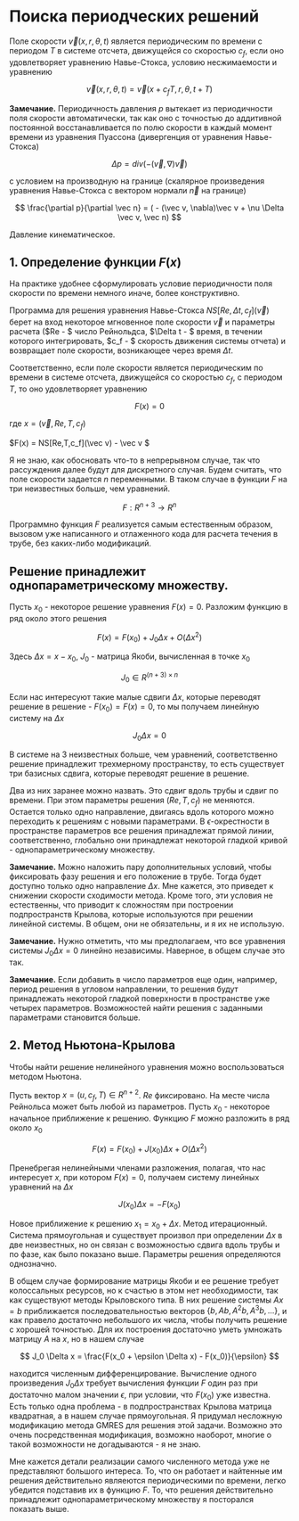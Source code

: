 
# Поиска периодческих решений

Поле скорости $\vec v (x,r,\theta,t)$ является периодическим по времени с периодом $T$ в системе отсчета, движущейся со скоростью $c_f$, если оно удовлетворяет уравнению Навье-Стокса, условию несжимаемости и уравнению

$$ \vec v(x,r,\theta,t) = \vec v(x+c_f T,r,\theta,t+T) $$

**Замечание.** Периодичность давления $p$ вытекает из периодичности поля скорости автоматически, так как оно с точностью до аддитивной постоянной восстанавливается по полю скорости в каждый момент времени из уравнения Пуассона (дивергенция от уравнения Навье-Стокса)

$$ \Delta p = div(- (\vec v, \nabla) \vec v)$$

с условием на производную на границе (скалярное произведения уравнения Навье-Стокса с вектором нормали $\vec n$ на границе)

$$ \frac{\partial p}{\partial \vec n} = ( - (\vec v, \nabla)\vec v + \nu \Delta \vec v, \vec n) $$

Давление кинематическое. 

## 1. Определение функции $F(x)$

На практике удобнее сформулировать условие периодичности поля скорости по времени немного иначе, более конструктивно. 

Программа для решения уравнения Навье-Стокса $NS[Re,\Delta t,c_f](\vec v)$ берет на вход некоторое мгновенное поле скорости $\vec v$ и параметры расчета ($Re - $ число Рейнольдса, $\Delta t - $ время, в течении которого интегрировать, $c_f - $ скорость движения системы отчета) и возвращает поле скорости, возникающее через время $\Delta t$.

Соответственно, если поле скорости является периодическим по времени в системе отсчета, движущейся со скоростью $c_f$, с периодом $T$, то оно удовлетворяет уравнению 

$$
F(x) = 0
$$

где $x = (\vec v, Re, T, c_f)$

$F(x) = NS[Re,T,c_f](\vec v) - \vec v $

Я не знаю, как обосновать что-то в непрерывном случае, так что рассуждения далее будут для дискретного случая. Будем считать, что поле скорости задается $n$ переменными. В таком случае в функции $F$ на три неизвестных больше, чем уравнений. 

$$
F: R^{n+3} \to R^n
$$

Программно функция $F$ реализуется самым естественным образом, вызовом уже написанного и отлаженного кода для расчета течения в трубе, без каких-либо модификаций. 

## Решение принадлежит однопараметрическому множеству. 

Пусть $x_0$ - некоторое решение уравнения $F(x) = 0$. Разложим функцию в ряд около этого решения

$$ F(x) = F(x_0) + J_0 \Delta x + O(\Delta x^2) $$

Здесь $\Delta x = x - x_0$, $J_0$ - матрица Якоби, вычисленная в точке $x_0$ 

$$ J_0 \in R^{(n+3) \times n} $$

Если нас интересуют такие малые сдвиги $\Delta x$, которые переводят решение в решение - $F(x_0) = F(x) = 0$, то мы получаем линейную систему на $\Delta x$

$$ J_0 \Delta x = 0 $$

В системе на 3 неизвестных больше, чем уравнений, соответственно решение принадлежит трехмерному пространству, то есть существует три базисных сдвига, которые переводят решение в решение. 

Два из них заранее можно назвать. Это сдвиг вдоль трубы и сдвиг по времени. При этом параметры решения $(Re,T,c_f)$ не меняются. Остается только одно направление, двигаясь вдоль которого можно переходить к решениям с новыми параметрами. В $\epsilon$-окрестности в пространстве параметров все решения принадлежат прямой линии, соответственно, глобально они принадлежат некоторой гладкой кривой - однопараметрическому множеству.

**Замечание.** Можно наложить пару дополнительных условий, чтобы фиксировать фазу решения и его положение в трубе. Тогда будет доступно только одно направление $\Delta x$. Мне кажется, это приведет к снижении скорости сходимости метода. Кроме того, эти условия не естественны, что приводит к сложностям при построении подпространств Крылова, которые используются при решении линейной системы. В общем, они не обязательны, и я их не использую. 

**Замечание.** Нужно отметить, что мы предполагаем, что все уравнения системы $J_0 \Delta x = 0$ линейно независимы. Наверное, в общем случае это так.

**Замечание.** Если добавить в число параметров еще один, например, период решения в угловом направлении, то решения будут принадлежать некоторой гладкой поверхности в пространстве уже четырех параметров. Возможностей найти решения с заданными параметрами становится больше. 

## 2. Метод Ньютона-Крылова

Чтобы найти решение нелинейного уравнения можно воспользоваться методом Ньютона. 

Пусть вектор $x = (u,c_f,T) \in R^{n+2}$. $Re$ фиксировано. На месте числа Рейнольса может быть любой из параметров. Пусть $x_0$ - некоторое начальное приближение к решению. Функцию $F$ можно разложить в ряд около $x_0$

$$
F(x) = F(x_0) + J(x_0)\Delta x + O(\Delta x ^ 2)
$$


Пренебрегая нелинейными членами разложения, полагая, что нас интересует $x$, при котором $F(x) = 0$, получаем систему линейных уравнений на $\Delta x$

$$
J(x_0)\Delta x = - F(x_0)
$$

Новое приближение к решению $x_1 = x_0 + \Delta x$. Метод итерационный. Система прямоугольная и существует произвол при определении $\Delta x$ в две неизвестных, но он связан с возможностью сдвига вдоль трубы и по фазе, как было показано выше. Параметры решения определяются однозначно. 

В общем случае формирование матрицы Якоби и ее решение требует колоссальных ресурсов, но к счастью в этом нет необходимости, так как существуют методы Крыловского типа. В них решение системы $Ax=b$ приближается последовательностью векторов $\{b,Ab,A^2b,A^3b,...\}$, и как правело достаточно небольшого их числа, чтобы получить решение с хорошей точностью. Для их построения достаточно уметь умножать матрицу $A$ на $x$, но в нашем случае 

$$ J_0 \Delta x = \frac{F(x_0 + \epsilon \Delta x) - F(x_0)}{\epsilon} $$

находится численным дифференцирование. Вычисление одного произведения $J_0 \Delta x$ требует вычисления функции $F$ один раз при достаточно малом значении $\epsilon$, при условии, что $F(x_0)$ уже известна. Есть только одна проблема - в подпространствах Крылова матрица квадратная, а в нашем случае прямоугольная. Я придумал несложную модификацию метода GMRES для решения этой задачи. Возможно это очень посредственная модификация, возможно наоборот, многие о такой возможности не догадываются - я не знаю. 

Мне кажется детали реализации самого численного метода уже не представляют большого интереса. То, что он работает и найтенные им решения действительно являеются периодическими по времени, легко убедится подставив их в функцию $F$. То, что решения действительно принадлежит однопараметрическому множеству я посторался показать выше. 
